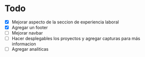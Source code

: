 # Todo

- [x] Mejorar aspecto de la seccion de experiencia laboral
- [x] Agregar un footer
- [ ] Mejorar navbar
- [ ] Hacer desplegables los proyectos y agregar capturas para más informacion
- [ ] Agregar analiticas
